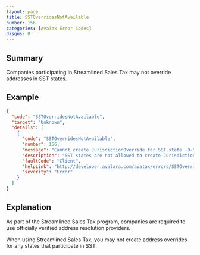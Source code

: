 ```yaml
---
layout: page
title: SSTOverridesNotAvailable
number: 156
categories: [AvaTax Error Codes]
disqus: 0
---
```


## Summary

Companies participating in Streamlined Sales Tax may not override addresses in SST states.

## Example

```json
{
  "code": "SSTOverridesNotAvailable",
  "target": "Unknown",
  "details": [
    {
      "code": "SSTOverridesNotAvailable",
      "number": 156,
      "message": "Cannot create JurisdictionOverride for SST state -0-",
      "description": "SST states are not allowed to create JurisdictionOverides.",
      "faultCode": "Client",
      "helpLink": "http://developer.avalara.com/avatax/errors/SSTOverridesNotAvailable",
      "severity": "Error"
    }
  ]
}
```

## Explanation

As part of the Streamlined Sales Tax program, companies are required to use officially verified address resolution providers.

When using Streamlined Sales Tax, you may not create address overrides for any states that participate in SST.

